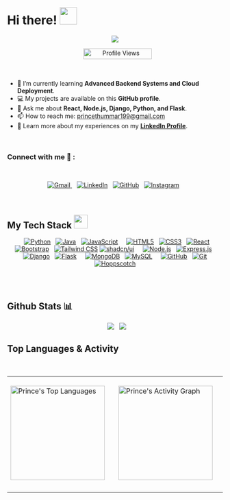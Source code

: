 <p align="center">
  <h1>Hi there! <img src="https://raw.githubusercontent.com/MartinHeinz/MartinHeinz/master/wave.gif" width="40px"></h1>
</p>

<p align='center'>
  <img src="https://readme-typing-svg.herokuapp.com?color=%2336BCF7&size=25&center=true&vCenter=true&width=500&height=75&lines=I'm+Prince+Thummar;Computer+Science+Student;Full-Stack+Developer;AI%2FML+Enthusiast;%40princethummar1">
</p>

<p align='center'>
    <img src="https://komarev.com/ghpvc/?username=princethummar1&label=Profile%20views&color=0047AB&style=plastic?" alt="Profile Views" height=25px, width=160px/> 
</p>

<br>

- 🌱 I’m currently learning **Advanced Backend Systems and Cloud Deployment**.
- 💻 My projects are available on this **GitHub profile**.
- 💬 Ask me about **React, Node.js, Django, Python, and Flask**.
- 📫 How to reach me: <a href="mailto:princethummar199@gmail.com">princethummar199@gmail.com</a>
- 📄 Learn more about my experiences on my [**LinkedIn Profile**](https://linkedin.com/in/princethummar).

<br>

### Connect with me 🔗 :
<br>
<p align='center'>
<a href="mailto:princethummar199@gmail.com" target="_blank">
<img src="https://img.shields.io/badge/Gmail-D14836?style=for-the-badge&logo=gmail&logoColor=white" alt="Gmail">
</a>&nbsp;&nbsp;
<a href="https://linkedin.com/in/princethummar" target="_blank">
<img src="https://img.shields.io/badge/linkedin-%230077B5.svg?style=for-the-badge&logo=linkedin&logoColor=white" alt="LinkedIn"></a>&nbsp;&nbsp;
<a href="https://github.com/princethummar1" target="_blank">
<img src="https://img.shields.io/badge/GitHub-181717?style=for-the-badge&logo=github&logoColor=white" alt="GitHub"></a>&nbsp;&nbsp;
<a href="https://www.instagram.com/prince._thummar?igsh=MWN2eGJyZXFtc2JiNw==" target="_blank">
<img src="https://img.shields.io/badge/Instagram-%23E4405F.svg?style=for-the-badge&logo=Instagram&logoColor=white" alt="Instagram"></a>&nbsp;&nbsp;
</p>
<br>

## My Tech Stack <img src="https://media2.giphy.com/media/QssGEmpkyEOhBCb7e1/giphy.gif?cid=ecf05e47a0n3gi1bfqntqmob8g9aid1oyj2wr3ds3mg700bl&rid=giphy.gif" width=32px>

<p align="center">
    <a href="https://www.python.org/" target="_blank"><img alt="Python" src="https://img.shields.io/badge/Python-3776AB?style=for-the-badge&logo=python&logoColor=white"></a>
  <a href="https://www.java.com/" target="_blank"><img alt="Java" src="https://img.shields.io/badge/Java-ED8B00?style=for-the-badge&logo=java&logoColor=white"></a>
  <a href="https://developer.mozilla.org/en-US/docs/Web/JavaScript" target="_blank"><img alt="JavaScript" src="https://img.shields.io/badge/JavaScript-F7DF1E?style=for-the-badge&logo=javascript&logoColor=black"></a>
    <a href="https://developer.mozilla.org/en-US/docs/Web/HTML" target="_blank"><img alt="HTML5" src="https://img.shields.io/badge/HTML5-E34F26?style=for-the-badge&logo=html5&logoColor=white"></a>
  <a href="https://developer.mozilla.org/en-US/docs/Web/CSS" target="_blank"><img alt="CSS3" src="https://img.shields.io/badge/CSS3-1572B6?style=for-the-badge&logo=css3&logoColor=white"></a>
  <a href="https://reactjs.org/" target="_blank"><img alt="React" src="https://img.shields.io/badge/React-61DAFB?style=for-the-badge&logo=react&logoColor=black"></a>
  <a href="https://getbootstrap.com/" target="_blank"><img alt="Bootstrap" src="https://img.shields.io/badge/Bootstrap-7952B3?style=for-the-badge&logo=bootstrap&logoColor=white"></a>
  <a href="https://tailwindcss.com/" target="_blank"><img alt="Tailwind CSS" src="https://img.shields.io/badge/Tailwind_CSS-06B6D4?style=for-the-badge&logo=tailwindcss&logoColor=white"></a>
  <a href="https://ui.shadcn.com/" target="_blank"><img alt="shadcn/ui" src="https://img.shields.io/badge/shadcn%2Fui-000000?style=for-the-badge&logo=shadcnui&logoColor=white"></a>
    <a href="https://nodejs.org/" target="_blank"><img alt="Node.js" src="https://img.shields.io/badge/Node.js-339933?style=for-the-badge&logo=node.js&logoColor=white"></a>
  <a href="https://expressjs.com/" target="_blank"><img alt="Express.js" src="https://img.shields.io/badge/Express.js-000000?style=for-the-badge&logo=express&logoColor=white"></a>
  <a href="https://www.djangoproject.com/" target="_blank"><img alt="Django" src="https://img.shields.io/badge/Django-092E20?style=for-the-badge&logo=django&logoColor=white"></a>
  <a href="https://flask.palletsprojects.com/" target="_blank"><img alt="Flask" src="https://img.shields.io/badge/Flask-000000?style=for-the-badge&logo=flask&logoColor=white"></a>
    <a href="https://www.mongodb.com/" target="_blank"><img alt="MongoDB" src="https://img.shields.io/badge/MongoDB-47A248?style=for-the-badge&logo=mongodb&logoColor=white"></a>
  <a href="https://www.mysql.com/" target="_blank"><img alt="MySQL" src="https://img.shields.io/badge/MySQL-4479A1?style=for-the-badge&logo=mysql&logoColor=white"></a>
    <a href="https://github.com/" target="_blank"><img alt="GitHub" src="https://img.shields.io/badge/GitHub-181717?style=for-the-badge&logo=github&logoColor=white"></a>
  <a href="https://git-scm.com/" target="_blank"><img alt="Git" src="https://img.shields.io/badge/Git-F05032?style=for-the-badge&logo=git&logoColor=white"></a>
  <a href="https://hoppscotch.io/" target="_blank"><img alt="Hoppscotch" src="https://img.shields.io/badge/Hoppscotch-059669?style=for-the-badge&logo=hoppscotch&logoColor=white"></a>
</p>
<br>
<br>

## Github Stats 📊
<p align="center">
  <img src="https://github-readme-stats.vercel.app/api?username=princethummar1&show_icons=true&theme=github_dark&count_private=true">
  <img src="https://github-readme-streak-stats.herokuapp.com?user=princethummar1&theme=black-ice&hide_border=true&date_format=M%20j%5B%2C%20Y%5D">
</p>


## Top Languages & Activity

<div align="center">
  <table>
    <tr>
      <td valign="top">
                <img height="220em" src="https://github-readme-stats.vercel.app/api/top-langs?username=princethummar1&show_icons=true&locale=en&layout=compact&theme=tokyonight" alt="Prince's Top Languages"/>
      </td>
      <td valign="top">
                <img height="220em" src="https://github-readme-activity-graph.vercel.app/graph?username=princethummar1&bg_color=100f0f&color=4c5e9e&line=4c569e&point=403e41&area=true&hide_border=true" alt="Prince's Activity Graph"/>
      </td>
    </tr>
  </table>
</div>



